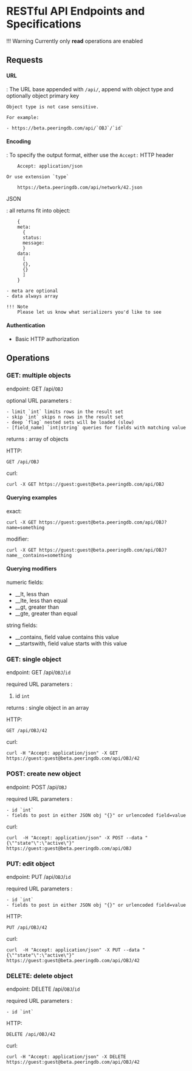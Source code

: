 # RESTful API Endpoints and Specifications

!!! Warning
    Currently only **read** operations are enabled

## Requests

#### URL

:   The URL base appended with `/api/`, append with object type and optionally object primary key

    Object type is not case sensitive.

    For example:

    - https://beta.peeringdb.com/api/`OBJ`/`id`


#### Encoding

:   To specify the output format, either use the `Accept:` HTTP header

        Accept: application/json

    Or use extension `type`

        https://beta.peeringdb.com/api/network/42.json

JSON

:   all returns fit into object:

        {
        meta:
          {
          status:
          message:
          }
        data:
          [
          {},
          {}
          ]
        }

    - meta are optional
    - data always array 

    !!! Note
        Please let us know what serializers you'd like to see

#### Authentication

- Basic HTTP authorization

## Operations
### GET: multiple objects

endpoint: GET /api/`OBJ`

optional URL parameters
:   

    - limit `int` limits rows in the result set
    - skip `int` skips n rows in the result set
    - deep `flag` nested sets will be loaded (slow)
    - [field_name] `int|string` queries for fields with matching value

returns
:   array of objects

HTTP:

    GET /api/OBJ

curl:

    curl -X GET https://guest:guest@beta.peeringdb.com/api/OBJ

#### Querying examples

exact:

    curl -X GET https://guest:guest@beta.peeringdb.com/api/OBJ?name=something

modifier:

    curl -X GET https://guest:guest@beta.peeringdb.com/api/OBJ?name__contains=something

#### Querying modifiers

numeric fields:
    
- \_\_lt, less than
- \_\_lte, less than equal
- \_\_gt, greater than
- \_\_gte, greater than equal

string fields:

- \_\_contains, field value contains this value
- \_\_startswith, field value starts with this value

### GET: single object

endpoint: GET /api/`OBJ`/`id`

required URL parameters
:   

  1. id `int`

returns
:   single object in an array

HTTP:

    GET /api/OBJ/42

curl:

    curl -H "Accept: application/json" -X GET https://guest:guest@beta.peeringdb.com/api/OBJ/42


### POST: create new object

endpoint: POST /api/`OBJ`

required URL parameters
:    

    - id `int`
    - fields to post in either JSON obj "{}" or urlencoded field=value

curl:

    curl  -H "Accept: application/json" -X POST --data "{\""state"\":\"active\"}" https://guest:guest@beta.peeringdb.com/api/OBJ


### PUT: edit object

endpoint: PUT /api/`OBJ`/`id`

required URL parameters
:    

    - id `int`
    - fields to post in either JSON obj "{}" or urlencoded field=value

HTTP:

    PUT /api/OBJ/42

curl:

    curl  -H "Accept: application/json" -X PUT --data "{\""state"\":\"active\"}" https://guest:guest@beta.peeringdb.com/api/OBJ/42

### DELETE: delete object

endpoint: DELETE /api/`OBJ`/`id`

required URL parameters
:    

    - id `int`

HTTP:

    DELETE /api/OBJ/42

curl:

    curl -H "Accept: application/json" -X DELETE https://guest:guest@beta.peeringdb.com/api/OBJ/42


